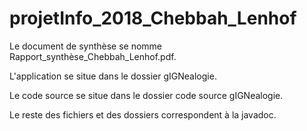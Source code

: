 # projetInfo_2018_Chebbah_Lenhof

Le document de synthèse se nomme Rapport_synthèse_Chebbah_Lenhof.pdf. 

L'application se situe dans le dossier gIGNealogie. 

Le code source se situe dans le dossier code source gIGNealogie. 

Le reste des fichiers et des dossiers correspondent à la javadoc. 
